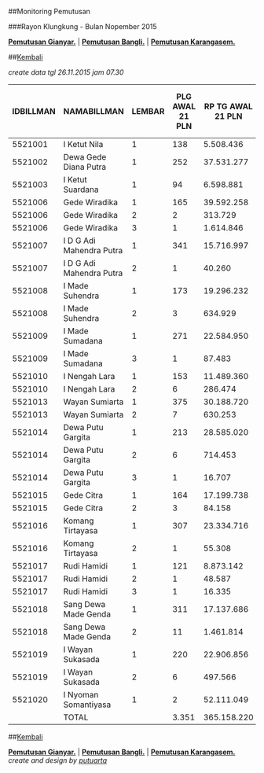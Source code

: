 ##Monitoring Pemutusan 

###Rayon Klungkung - Bulan Nopember 2015

**[Pemutusan Gianyar.](https://github.com/areabatur/3mm.3atur/blob/master/gianyar112015.markdown )** | 
**[Pemutusan Bangli.](https://github.com/areabatur/3mm.3atur/blob/master/bangli112015.markdown )** | 
**[Pemutusan Karangasem.](https://github.com/areabatur/3mm.3atur/blob/master/karangasem112015.markdown )**

##[Kembali](http://areabatur.github.io/3mm.3atur/)

_create data tgl 26.11.2015 jam 07.30_


| IDBILLMAN |       NAMABILLMAN        | LEMBAR |  PLG AWAL 21 PLN  |  RP TG AWAL 21 PLN  |  RP BK AWAL 21 PLN  |  TARGET AKHIR PLN  |  % REALISASI  |  SISA RP TG 26 07:30  |  SISA RP BK 26 07:30  |  SISA PLG 26 07:30  |  BELUM  |  DATANGI  |  SEGEL  |     LNS      |  SISA RP TG 25 16:45  |  SISA RP BK 25 16:45  |  SISA PLG 25 16:45  |  BELUM  |  DATANGI  |  SEGEL  |      LNS       |  SISA RP TG 25 01:45  |  SISA RP BK 25 01:45  |  SISA PLG 25 01:45  |  BELUM  |  DATANGI  |  SEGEL  |      LNS       |  |  SISA RP TG 24 0617  |  SISA RP BK  |  TPLG   |  BELUM  |  DATANGI  |  SEGEL  |     LNS      |  SISA RP TG 23 1830  |  SISA RP BK  |  TPLG   |  BELUM  |  DATANGI  |  SEGEL  |
|-----------|--------------------------|--------|-------------------|---------------------|---------------------|--------------------|---------------|-----------------------|-----------------------|---------------------|---------|-----------|---------|--------------|-----------------------|-----------------------|---------------------|---------|-----------|---------|----------------|-----------------------|-----------------------|---------------------|---------|-----------|---------|----------------|--|----------------------|--------------|---------|---------|-----------|---------|--------------|----------------------|--------------|---------|---------|-----------|---------|
|   5521001 | I Ketut Nila             |      1 | 138               |  5.508.436          |  423.000            |  408.025           |  (2,54)       |  1.853.665            |  162.000              |  54                 |  54     |           |         |  0|0         |  1.853.665            |  162.000              |  54                 |  54     |           |         |  1714049|63    |  3.567.714            |  351.000              |  117                |  117    |           |         |  650252|5      |  |  4.217.966           |  373.000     |  122    |  122    |           |         |  0|0         |  4.217.966           |  373.000     |  122    |  122    |           |         |
|   5521002 | Dewa Gede Diana Putra    |      1 | 252               |  37.531.277         |  1.591.343          |  2.780.048         |  (8,67)       |  29.662.996           |  1.196.343            |  173                |  173    |           |         |  0|0         |  29.662.996           |  1.196.343            |  173                |  173    |           |         |  433651|14     |  30.096.647           |  1.238.343            |  187                |  187    |           |         |  1209780|27    |  |  31.306.427          |  1.326.343   |  214    |  214    |           |         |  44138|2     |  31.350.565          |  1.332.343   |  216    |  216    |           |         |
|   5521003 | I Ketut Suardana         |      1 | 94                |  6.598.881          |  296.000            |  488.798           |  (4,47)       |  2.692.348            |  108.000              |  36                 |  36     |           |         |  470015|5    |  3.162.363            |  123.000              |  41                 |  41     |           |         |  185219|7      |  3.347.582            |  144.000              |  48                 |  48     |           |         |  857910|18     |  |  4.205.492           |  205.000     |  66     |  66     |           |         |  1824200|18  |  6.029.692           |  266.000     |  84     |  84     |           |         |
|   5521006 | Gede Wiradika            |      1 | 165               |  39.592.258         |  1.645.573          |  2.932.711         |  (6,31)       |  24.181.003           |  897.353              |  85                 |  85     |           |         |  190491|5    |  24.371.494           |  912.353              |  90                 |  90     |           |         |  980627|10     |  25.352.121           |  946.353              |  100                |  100    |           |         |  5518224|19    |  |  30.870.345          |  1.118.573   |  119    |  119    |           |         |  0|0         |  30.870.345          |  1.118.573   |  119    |  119    |           |         |
|   5521006 | Gede Wiradika            |      2 | 2                 |  313.729            |  24.000             |  23.239            |  (4,84)       |  159.061              |  9.000                |  1                  |  1      |           |         |  0|0         |  159.061              |  9.000                |  1                  |  1      |           |         |  0|0           |  159.061              |  9.000                |  1                  |  1      |           |         |  154668|1      |  |  313.729             |  24.000      |  2      |  2      |           |         |  0|0         |  313.729             |  24.000      |  2      |  2      |           |         |
|   5521006 | Gede Wiradika            |      3 | 1                 |  1.614.846          |  450.000            |  119.616           |  (11,50)      |  1.614.846            |  450.000              |  1                  |  1      |           |         |  0|0         |  1.614.846            |  450.000              |  1                  |  1      |           |         |  0|0           |  1.614.846            |  450.000              |  1                  |  1      |           |         |  0|0           |  |  1.614.846           |  450.000     |  1      |  1      |           |         |  0|0         |  1.614.846           |  450.000     |  1      |  1      |           |         |
|   5521007 | I D G Adi Mahendra Putra |      1 | 341               |  15.716.997         |  1.045.000          |  1.164.203         |  (2,64)       |  5.404.514            |  266.000              |  86                 |  86     |           |         |  0|0         |  5.404.514            |  266.000              |  86                 |  86     |           |         |  1200554|22    |  6.605.068            |  334.000              |  108                |  108    |           |         |  3338107|81    |  |  9.943.175           |  581.000     |  189    |  189    |           |         |  143386|4    |  10.086.561          |  593.000     |  193    |  193    |           |         |
|   5521007 | I D G Adi Mahendra Putra |      2 | 1                 |  40.260             |  9.000              |  2.982             |  2,00         |                       |                       |                     |  -      |           |         |  0|0         |                       |                       |                     |  -      |           |         |  40260|1       |  40.260               |  9.000                |  1                  |  1      |           |         |  0|0           |  |  40.260              |  9.000       |  1      |  1      |           |         |  0|0         |  40.260              |  9.000       |  1      |  1      |           |         |
|   5521008 | I Made Suhendra          |      1 | 173               |  19.296.232         |  677.000            |  1.429.327         |  (1,89)       |  5.232.144            |  248.000              |  48                 |  48     |           |         |  328499|3    |  5.560.643            |  257.000              |  51                 |  51     |           |         |  2107305|25    |  7.667.948            |  338.000              |  76                 |  76     |           |         |  3200811|37    |  |  10.868.759          |  463.000     |  113    |  113    |           |         |  91509|1     |  10.960.268          |  466.000     |  114    |  114    |           |         |
|   5521008 | I Made Suhendra          |      2 | 3                 |  634.929            |  39.000             |  47.031            |  (1,29)       |  154.668              |  15.000               |  1                  |  1      |           |         |  0|0         |  154.668              |  15.000               |  1                  |  1      |           |         |  0|0           |  154.668              |  15.000               |  1                  |  1      |           |         |  480261|2      |  |  634.929             |  39.000      |  3      |  3      |           |         |  0|0         |  634.929             |  39.000      |  3      |  3      |           |         |
|   5521009 | I Made Sumadana          |      1 | 271               |  22.584.950         |  889.000            |  1.672.931         |  (5,62)       |  12.477.099           |  537.000              |  168                |  168    |           |         |  276150|3    |  12.753.249           |  553.000              |  171                |  171    |           |         |  687540|10     |  13.440.789           |  583.000              |  181                |  181    |           |         |  2664381|21    |  |  16.105.170          |  656.000     |  202    |  202    |           |         |  0|0         |  16.105.170          |  656.000     |  202    |  202    |           |         |
|   5521009 | I Made Sumadana          |      3 | 1                 |  87.483             |  18.000             |  6.480             |  (11,50)      |  87.483               |  18.000               |  1                  |  1      |           |         |  0|0         |  87.483               |  18.000               |  1                  |  1      |           |         |  0|0           |  87.483               |  18.000               |  1                  |  1      |           |         |  0|0           |  |  87.483              |  18.000      |  1      |  1      |           |         |  0|0         |  87.483              |  18.000      |  1      |  1      |           |         |
|   5521010 | I Nengah Lara            |      1 | 153               |  11.489.360         |  596.000            |  851.049           |  (3,40)       |  4.591.808            |  267.000              |  67                 |  67     |           |         |  0|0         |  4.591.808            |  267.000              |  67                 |  67     |           |         |  296886|5      |  4.888.694            |  282.000              |  72                 |  72     |           |         |  1771225|10    |  |  6.659.919           |  319.000     |  82     |  82     |           |         |  316914|2    |  6.976.833           |  327.000     |  84     |  84     |           |         |
|   5521010 | I Nengah Lara            |      2 | 6                 |  286.474            |  60.000             |  21.220            |  (10,99)      |  275.584              |  51.000               |  5                  |  5      |           |         |  0|0         |  275.584              |  51.000               |  5                  |  5      |           |         |  0|0           |  275.584              |  51.000               |  5                  |  5      |           |         |  10890|1       |  |  286.474             |  60.000      |  6      |  6      |           |         |  0|0         |  286.474             |  60.000      |  6      |  6      |           |         |
|   5521013 | Wayan Sumiarta           |      1 | 375               |  30.188.720         |  1.327.000          |  2.236.164         |  (4,42)       |  14.072.572           |  614.000              |  163                |  163    |           |         |  274372|6    |  14.346.944           |  634.000              |  169                |  169    |           |         |  4022249|52    |  18.369.193           |  806.000              |  221                |  221    |           |         |  3419954|47    |  |  21.789.147          |  961.000     |  268    |  268    |           |         |  0|0         |  21.789.147          |  961.000     |  268    |  268    |           |         |
|   5521013 | Wayan Sumiarta           |      2 | 7                 |  630.253            |  63.000             |  46.685            |  (3,51)       |  257.000              |  18.000               |  2                  |  2      |           |         |  0|0         |  257.000              |  18.000               |  2                  |  2      |           |         |  160764|3      |  417.764              |  45.000               |  5                  |  5      |           |         |  134014|1      |  |  551.778             |  54.000      |  6      |  6      |           |         |  0|0         |  551.778             |  54.000      |  6      |  6      |           |         |
|   5521014 | Dewa Putu Gargita        |      1 | 213               |  28.585.020         |  895.000            |  2.117.374         |  (3,53)       |  11.494.488           |  314.000              |  85                 |  85     |           |         |  219703|2    |  11.714.191           |  320.000              |  87                 |  87     |           |         |  3324787|21    |  15.038.978           |  399.000              |  108                |  108    |           |         |  4775754|33    |  |  19.814.732          |  576.000     |  141    |  141    |           |         |  0|0         |  19.814.732          |  576.000     |  141    |  141    |           |         |
|   5521014 | Dewa Putu Gargita        |      2 | 6                 |  714.453            |  60.000             |  52.922            |  (1,78)       |  200.299              |  33.000               |  3                  |  3      |           |         |  0|0         |  200.299              |  33.000               |  3                  |  3      |           |         |  130065|1      |  330.364              |  42.000               |  4                  |  4      |           |         |  384089|2      |  |  714.453             |  60.000      |  6      |  6      |           |         |  0|0         |  714.453             |  60.000      |  6      |  6      |           |         |
|   5521014 | Dewa Putu Gargita        |      3 | 1                 |  16.707             |  18.000             |  1.238             |  (11,50)      |  16.707               |  18.000               |  1                  |  1      |           |         |  0|0         |  16.707               |  18.000               |  1                  |  1      |           |         |  0|0           |  16.707               |  18.000               |  1                  |  1      |           |         |  0|0           |  |  16.707              |  18.000      |  1      |  1      |           |         |  0|0         |  16.707              |  18.000      |  1      |  1      |           |         |
|   5521015 | Gede Citra               |      1 | 164               |  17.199.738         |  839.251            |  1.274.033         |  (2,13)       |  4.970.642            |  235.000              |  74                 |  74     |           |         |  294491|3    |  5.265.133            |  246.000              |  77                 |  77     |           |         |  913921|14     |  6.179.054            |  288.000              |  91                 |  91     |           |         |  4863333|15    |  |  11.042.387          |  438.251     |  106    |  106    |           |         |  1238889|1   |  12.281.276          |  448.251     |  107    |  107    |           |         |
|   5521015 | Gede Citra               |      2 | 3                 |  84.158             |  27.000             |  6.234             |  0,25         |  10.890               |  9.000                |  1                  |  1      |           |         |  0|0         |  10.890               |  9.000                |  1                  |  1      |           |         |  0|0           |  10.890               |  9.000                |  1                  |  1      |           |         |  0|0           |  |  10.890              |  9.000       |  1      |  1      |           |         |  0|0         |  10.890              |  9.000       |  1      |  1      |           |         |
|   5521016 | Komang Tirtayasa         |      1 | 307               |  23.334.716         |  1.041.000          |  1.728.469         |  (5,45)       |  12.876.996           |  516.000              |  158                |  158    |           |         |  0|0         |  12.876.996           |  516.000              |  158                |  158    |           |         |  1559858|24    |  14.436.854           |  595.000              |  182                |  182    |           |         |  2812796|38    |  |  17.249.650          |  760.000     |  220    |  220    |           |         |  0|0         |  17.249.650          |  760.000     |  220    |  220    |           |         |
|   5521016 | Komang Tirtayasa         |      2 | 1                 |  55.308             |  9.000              |  4.097             |  (11,50)      |  55.308               |  9.000                |  1                  |  1      |           |         |  0|0         |  55.308               |  9.000                |  1                  |  1      |           |         |  0|0           |  55.308               |  9.000                |  1                  |  1      |           |         |  0|0           |  |  55.308              |  9.000       |  1      |  1      |           |         |  0|0         |  55.308              |  9.000       |  1      |  1      |           |         |
|   5521017 | Rudi Hamidi              |      1 | 121               |  8.873.142          |  384.000            |  657.259           |  (1,44)       |  2.261.011            |  113.000              |  34                 |  34     |           |         |  0|0         |  2.261.011            |  113.000              |  34                 |  34     |           |         |  953429|12     |  3.214.440            |  151.000              |  46                 |  46     |           |         |  1911535|18    |  |  5.125.975           |  207.000     |  64     |  64     |           |         |  0|0         |  5.125.975           |  207.000     |  64     |  64     |           |         |
|   5521017 | Rudi Hamidi              |      2 | 1                 |  48.587             |  9.000              |  3.599             |  (2,54)       |  16.335               |  18.000               |  1                  |  1      |           |         |  0|0         |  16.335               |  18.000               |  1                  |  1      |           |         |  0|0           |  16.335               |  18.000               |  1                  |  1      |           |         |  0|0           |  |  16.335              |  18.000      |  1      |  1      |           |         |  0|0         |  16.335              |  18.000      |  1      |  1      |           |         |
|   5521017 | Rudi Hamidi              |      3 | 1                 |  16.335             |  18.000             |  1.210             |  2,00         |                       |                       |                     |         |           |         |  0|0         |                       |                       |                     |         |           |         |  0|0           |                       |                       |                     |         |           |         |  0|0           |  |                      |              |         |  -      |           |         |  0|0         |                      |              |         |  -      |           |         |
|   5521018 | Sang Dewa Made Genda     |      1 | 311               |  17.137.686         |  985.000            |  1.269.437         |  (4,91)       |  8.144.116            |  473.000              |  148                |  148    |           |         |  634033|11   |  8.778.149            |  508.000              |  159                |  159    |           |         |  1443010|27    |  10.221.159           |  589.000              |  186                |  186    |           |         |  2047509|30    |  |  12.268.668          |  681.000     |  216    |  216    |           |         |  26714|1     |  12.295.382          |  684.000     |  217    |  217    |           |         |
|   5521018 | Sang Dewa Made Genda     |      2 | 11                |  1.461.814          |  126.000            |  108.281           |  (5,00)       |  757.797              |  84.000               |  7                  |  7      |           |         |  0|0         |  757.797              |  84.000               |  7                  |  7      |           |         |  167173|1      |  924.970              |  93.000               |  8                  |  8      |           |         |  47262|1       |  |  972.232             |  102.000     |  9      |  9      |           |         |  0|0         |  972.232             |  102.000     |  9      |  9      |           |         |
|   5521019 | I Wayan Sukasada         |      1 | 220               |  22.906.856         |  742.000            |  1.696.776         |  (5,27)       |  12.312.869           |  378.000              |  109                |  109    |           |         |  20130|1     |  12.332.999           |  381.000              |  110                |  110    |           |         |  1587102|17    |  13.920.101           |  434.000              |  127                |  127    |           |         |  2958418|30    |  |  16.878.519          |  539.000     |  157    |  157    |           |         |  0|0         |  16.878.519          |  539.000     |  157    |  157    |           |         |
|   5521019 | I Wayan Sukasada         |      2 | 6                 |  497.566            |  54.000             |  36.856            |  (2,57)       |  168.362              |  18.000               |  2                  |  2      |           |         |  0|0         |  168.362              |  18.000               |  2                  |  2      |           |         |  236572|3      |  404.934              |  45.000               |  5                  |  5      |           |         |  92632|1       |  |  497.566             |  54.000      |  6      |  6      |           |         |  0|0         |  497.566             |  54.000      |  6      |  6      |           |         |
|   5521020 | I Nyoman Somantiyasa     |      1 | 2                 |  52.111.049         |  1.537.296          |  3.860.013         |  1,29         |  2.757.873            |  100.000              |  1                  |  1      |           |         |  0|0         |  2.757.873            |  100.000              |  1                  |  1      |           |         |  49353176|1    |  52.111.049           |  1.537.296            |  2                  |  2      |           |         |  0|0           |  |  52.111.049          |  1.537.296   |  2      |  2      |           |         |  0|0         |  52.111.049          |  1.537.296   |  2      |  2      |           |         |
|           | TOTAL                    |        |  3.351            |  365.158.220        |  15.897.463         |  27.048.305        |  (3,97)       |  158.760.484          |  7.174.696            |  1.516              |  1.516  |  -        |  -      |  2707884|39  |  161.468.368          |  7.304.696            |  1.555              |  1.555  |  -        |  -      |  71498197|333  |  232.966.565          |  9.846.992            |  1.888              |  1.888  |  -        |  -      |  43303805|438  |  |  276.270.370         |  11.665.463  |  2.326  |  2.326  |  -        |  -      |  3685750|29  |  279.956.120         |  11.768.463  |  2.355  |  2.355  |  -        |  -      |


##[Kembali](http://areabatur.github.io/3mm.3atur/)

**[Pemutusan Gianyar.](https://github.com/areabatur/3mm.3atur/blob/master/gianyar112015.markdown )** | 
**[Pemutusan Bangli.](https://github.com/areabatur/3mm.3atur/blob/master/bangli112015.markdown )** | 
**[Pemutusan Karangasem.](https://github.com/areabatur/3mm.3atur/blob/master/karangasem112015.markdown )**
_create and design by [putuarta](mailto:putuarta@gmail.com)_
